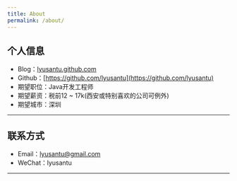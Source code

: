 ```yaml
---
title: About
permalink: /about/
---
```


## 个人信息

- Blog：[lyusantu.github.com](lyusantu.github.com)
- Github：[https://github.com/lyusantu](https://github.com/lyusantu)
- 期望职位：Java开发工程师
- 期望薪资：税前12 ~ 17k(西安或特别喜欢的公司可例外)
- 期望城市：深圳

---

## 联系方式

- Email：[lyusantu@gmail.com](mailto:lyusantu@gmail.com)
- WeChat：lyusantu

---
